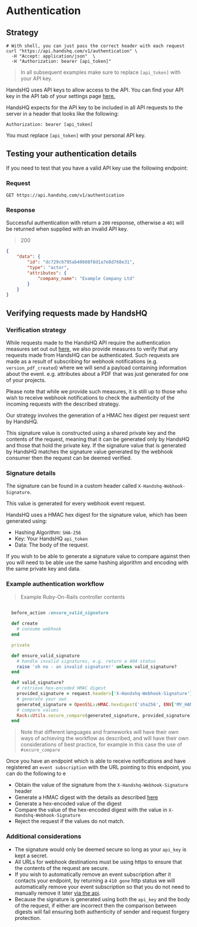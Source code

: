 # Authentication

## Strategy

```shell
# With shell, you can just pass the correct header with each request
curl "https://api.handshq.com/v1/authentication" \
  -H "Accept: application/json"  \
  -H "Authorization: bearer [api_token]"
```

> In all subsequent examples make sure to replace `[api_token]` with your API key.

HandsHQ uses API keys to allow access to the API. You can find your API key in the API tab of your settings page
[here.](https://app.handshq.com/settings/api_configuration)


HandsHQ expects for the API key to be included in all API requests to the server in a header that looks like the following:

`Authorization: bearer [api_token]`

<aside class="notice">
You must replace <code>[api_token]</code> with your personal API key.
</aside>


## Testing your authentication details

If you need to test that you have a valid API key use the following endpoint:

### Request

`GET https://api.handshq.com/v1/authentication`

### Response

Successful authentication with return a `200` response, otherwise a `401` will be returned when supplied with an invalid API key.

> 200

```json
{
    "data": {
        "id": "dc729c6795ab40608f8d1a7e8d768e31",
        "type": "actor",
        "attributes": {
            "company_name": "Example Company Ltd"
        }
    }
}
```

## Verifying requests made by HandsHQ

### Verification strategy

While requests made to the HandsHQ API require the authentication measures set out out [here](#strategy), we also provide measures to verify that any requests made from HandsHQ can be authenticated. Such requests are made as a result of subscribing for webhook notifications (e.g. `version_pdf_created`) where we will send a payload containing information about the event. e.g. attributes about a PDF that was just generated for one of your projects.

<aside class='notice'>
  Please note that while we provide such measures, it is still up to those who wish to receive webhook notifications to check the authenticity of the incoming requests with the described strategy.
</aside>

Our strategy involves the generation of a HMAC hex digest per request sent by HandsHQ.

This signature value is constructed using a shared private key and the contents of the request, meaning that it can be generated only by HandsHQ and those that hold the private key. If the signature value that is generated by HandsHQ matches the signature value generated by the webhook consumer then the request can be deemed verified.

### Signature details

The signature can be found in a custom header called `X-Handshq-Webhook-Signature`.

This value is generated for every webhook event request.

HandsHQ uses a HMAC hex digest for the signature value, which has been generated using:

- Hashing Algorithm: `SHA-256`
- Key: Your HandsHQ `api_token`
- Data: The body of the request.

If you wish to be able to generate a signature value to compare against then you will need to be able use the same hashing algorithm and encoding with the same private key and data.

### Example authentication workflow

> Example Ruby-On-Rails controller contents

```ruby
  
  before_action :ensure_valid_signature

  def create
    # consume webhook
  end

  private

  def ensure_valid_signature
    # handle invalid signatures, e.g. return a 404 status
    raise 'oh no - an invalid signature!' unless valid_signature?
  end

  def valid_signature?
    # retrieve hex-encoded HMAC digest
    provided_signature = request.headers['X-Handshq-Webhook-Signature']
    # generate your own
    generated_signature = OpenSSL::HMAC.hexdigest('sha256', ENV['MY_HANDSHQ_ACCESS_TOKEN'], request.body.read)
    # compare values
    Rack::Utils.secure_compare(generated_signature, provided_signature)
  end
```
> Note that different languages and frameworks will have their own ways of achieving the workflow as described, and will have their own considerations of best practice, for example in this case the use of `#secure_compare` 

Once you have an endpoint which is able to receive notifications and have registered an `event subscription` with the URL pointing to this endpoint, you can do the following to e

- Obtain the value of the signature from the `X-Handshq-Webhook-Signature` header
- Generate a HMAC digest with the details as described [here](#signature-details)
- Generate a hex-encoded value of the digest
- Compare the value of the hex-encoded digest with the value in `X-Handshq-Webhook-Signature`
- Reject the request if the values do not match.

### Additional considerations

- The signature would only be deemed secure so long as your `api_key` is kept a secret.
- All URLs for webhook destinations must be using https to ensure that the contents of the request are secure.
- If you wish to automatically remove an event subscription after it contacts your endpoint, by returning a `410 gone` http status we will automatically remove your event subscription so that you do not need to manually remove it later [via the api](#removing-an-event-subscription).
- Because the signature is generated using both the `api_key` and the body of the request, if either are incorrect then the comparison between digests will fail ensuring both authenticity of sender and request forgery protection.
